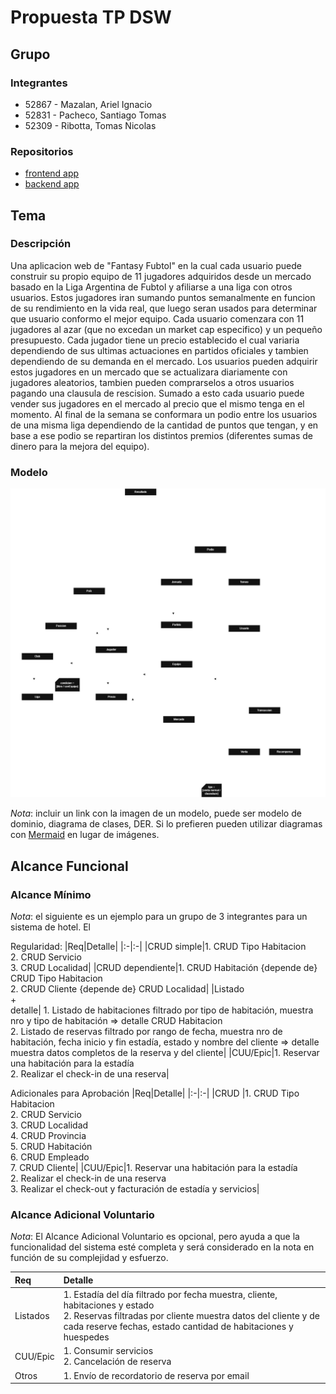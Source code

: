 # Propuesta TP DSW

## Grupo
### Integrantes
* 52867 - Mazalan, Ariel Ignacio
* 52831 - Pacheco, Santiago Tomas
* 52309 - Ribotta, Tomas Nicolas

### Repositorios
* [frontend app](https://github.com/TomasRibotta20/FrontEnd_fantasy)
* [backend app](https://github.com/TomasRibotta20/BackEnd_Fantasy)


## Tema
### Descripción

Una aplicacion web de "Fantasy Fubtol" en la cual cada usuario puede construir su propio equipo de 11 jugadores adquiridos desde un mercado basado en la Liga Argentina de Fubtol y afiliarse a una liga con otros usuarios. Estos jugadores iran sumando puntos semanalmente en funcion de su rendimiento en la vida real, que luego seran usados para determinar que usuario conformo el mejor equipo. Cada usuario comenzara con 11 jugadores al azar (que no excedan un market cap especifico) y un pequeño presupuesto. Cada jugador tiene un precio establecido el cual variaria dependiendo de sus ultimas actuaciones en partidos oficiales y tambien dependiendo de su demanda en el mercado. Los usuarios pueden adquirir estos jugadores en un mercado que se actualizara diariamente con jugadores aleatorios, tambien pueden comprarselos a otros usuarios pagando una clausula de rescision. Sumado a esto cada usuario puede vender sus jugadores en el mercado al precio que el mismo tenga en el momento. Al final de la semana se conformara un podio entre los usuarios de una misma liga dependiendo de la cantidad de puntos que tengan, y en base a ese podio se repartiran los distintos premios (diferentes sumas de dinero para la mejora del equipo).

### Modelo
![imagen del modelo](Diag1.png)

*Nota*: incluir un link con la imagen de un modelo, puede ser modelo de dominio, diagrama de clases, DER. Si lo prefieren pueden utilizar diagramas con [Mermaid](https://mermaid.js.org) en lugar de imágenes.

## Alcance Funcional 

### Alcance Mínimo

*Nota*: el siguiente es un ejemplo para un grupo de 3 integrantes para un sistema de hotel. El 

Regularidad:
|Req|Detalle|
|:-|:-|
|CRUD simple|1. CRUD Tipo Habitacion<br>2. CRUD Servicio<br>3. CRUD Localidad|
|CRUD dependiente|1. CRUD Habitación {depende de} CRUD Tipo Habitacion<br>2. CRUD Cliente {depende de} CRUD Localidad|
|Listado<br>+<br>detalle| 1. Listado de habitaciones filtrado por tipo de habitación, muestra nro y tipo de habitación => detalle CRUD Habitacion<br> 2. Listado de reservas filtrado por rango de fecha, muestra nro de habitación, fecha inicio y fin estadía, estado y nombre del cliente => detalle muestra datos completos de la reserva y del cliente|
|CUU/Epic|1. Reservar una habitación para la estadía<br>2. Realizar el check-in de una reserva|


Adicionales para Aprobación
|Req|Detalle|
|:-|:-|
|CRUD |1. CRUD Tipo Habitacion<br>2. CRUD Servicio<br>3. CRUD Localidad<br>4. CRUD Provincia<br>5. CRUD Habitación<br>6. CRUD Empleado<br>7. CRUD Cliente|
|CUU/Epic|1. Reservar una habitación para la estadía<br>2. Realizar el check-in de una reserva<br>3. Realizar el check-out y facturación de estadía y servicios|


### Alcance Adicional Voluntario

*Nota*: El Alcance Adicional Voluntario es opcional, pero ayuda a que la funcionalidad del sistema esté completa y será considerado en la nota en función de su complejidad y esfuerzo.

|Req|Detalle|
|:-|:-|
|Listados |1. Estadía del día filtrado por fecha muestra, cliente, habitaciones y estado <br>2. Reservas filtradas por cliente muestra datos del cliente y de cada reserve fechas, estado cantidad de habitaciones y huespedes|
|CUU/Epic|1. Consumir servicios<br>2. Cancelación de reserva|
|Otros|1. Envío de recordatorio de reserva por email|

